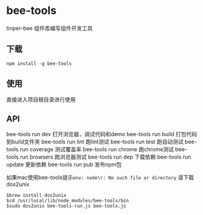 # bee-tools
tinper-bee 组件库编写组件开发工具

## 下载
```
npm install -g bee-tools
```
## 使用
直接进入项目根目录进行使用

## API

bee-tools run dev 打开浏览器，调试代码和demo
bee-tools run build 打包代码到build文件夹
bee-tools run lint 跑lint测试
bee-tools run test 跑自动测试
bee-tools run coverage 测试覆盖率
bee-tools run chrome 跑chrome测试
bee-tools run browsers 跑浏览器测试
bee-tools run dep 下载依赖
bee-tools run update 更新依赖
bee-tools run pub 发布npm包

如果mac使用bee-tools提示`env: node\r: No such file or directory`
请下载dos2unix
```
$brew install dos2unix
$cd /usr/local/lib/node_modules/bee-tools/bin
$sudo dos2unix bee-tools-run.js bee-tools.js
```
